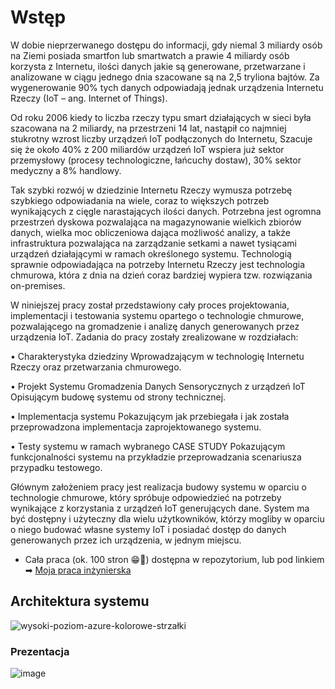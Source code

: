 # Wstęp
  W dobie nieprzerwanego dostępu do informacji, gdy niemal 3 miliardy osób na Ziemi posiada smartfon lub smartwatch a prawie 4 miliardy osób korzysta z Internetu, ilości danych jakie są generowane, przetwarzane i analizowane w ciągu jednego dnia szacowane są na 2,5 tryliona bajtów. Za wygenerowanie 90% tych danych odpowiadają jednak urządzenia Internetu Rzeczy (IoT – ang. Internet of Things). 

Od roku 2006 kiedy to liczba rzeczy typu smart działających w sieci była szacowana na 2 miliardy, na przestrzeni 14 lat, nastąpił co najmniej stukrotny wzrost liczby urządzeń IoT podłączonych do Internetu, Szacuje się że około 40% z 200 miliardów urządzeń IoT wspiera już sektor przemysłowy (procesy technologiczne, łańcuchy dostaw), 30% sektor medyczny a 8% handlowy.  

Tak szybki rozwój w dziedzinie Internetu Rzeczy wymusza potrzebę szybkiego odpowiadania na wiele, coraz to większych potrzeb wynikających z cięgle narastających ilości danych. Potrzebna jest ogromna przestrzeń dyskowa pozwalająca na magazynowanie wielkich zbiorów danych, wielka moc obliczeniowa dająca możliwość analizy, a także infrastruktura pozwalająca na zarządzanie setkami a nawet tysiącami urządzeń działającymi w ramach określonego systemu.
Technologią sprawnie odpowiadająca na potrzeby Internetu Rzeczy jest technologia chmurowa, która z dnia na dzień coraz bardziej wypiera tzw. rozwiązania on-premises.

W niniejszej pracy został przedstawiony cały proces projektowania, implementacji i testowania systemu opartego o technologie chmurowe, pozwalającego na gromadzenie i analizę danych generowanych przez urządzenia IoT. 
Zadania do pracy zostały zrealizowane w rozdziałach:

•	Charakterystyka dziedziny 
Wprowadzającym w technologię Internetu Rzeczy oraz przetwarzania chmurowego.

•	Projekt Systemu Gromadzenia Danych Sensorycznych z urządzeń IoT
Opisującym budowę systemu od strony technicznej.

•	Implementacja systemu
Pokazującym jak przebiegała i jak została przeprowadzona implementacja zaprojektowanego systemu.

•	Testy systemu w ramach wybranego CASE STUDY
Pokazującym funkcjonalności systemu na przykładzie przeprowadzania scenariusza przypadku testowego.

Głównym założeniem pracy jest realizacja budowy systemu w oparciu o technologie chmurowe, który spróbuje odpowiedzieć na potrzeby wynikające z korzystania z urządzeń IoT generujących dane. System ma być dostępny i użyteczny dla wielu użytkowników, którzy mogliby w oparciu o niego budować własne systemy IoT i posiadać dostęp do danych generowanych przez ich urządzenia, w jednym miejscu.

* Cała praca (ok. 100 stron 😁📖) dostępna w repozytorium, lub pod linkiem ➡ [Moja praca inżynierska](https://github.com/ddavid09/system-gromadzenia-analizy-danych-iot-chmura/blob/main/Praca68542.pdf)

## Architektura systemu
![wysoki-poziom-azure-kolorowe-strzałki](https://user-images.githubusercontent.com/47854686/113207963-8ed1b580-9271-11eb-91d3-c5f62dbba895.png)

### Prezentacja
![image](https://user-images.githubusercontent.com/47854686/113208460-1b7c7380-9272-11eb-8fc3-3e8e3c4eeac6.png)


